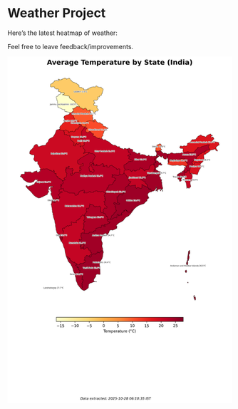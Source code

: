 # Weather Project

Here’s the latest heatmap of weather:

Feel free to leave feedback/improvements.

![India Heatmap](docs/assets/india_heatmap.png?v=001105)

